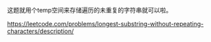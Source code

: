  这题就用个temp空间来存储遍历的未重复的字符串就可以啦。
 
 https://leetcode.com/problems/longest-substring-without-repeating-characters/description/
